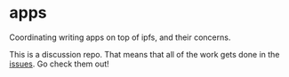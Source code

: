 # apps
Coordinating writing apps on top of ipfs, and their concerns.

This is a discussion repo. That means that all of the work gets done in the [issues](issues). Go check them out! 
